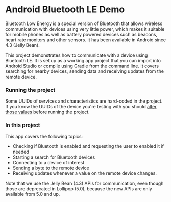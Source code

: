 # Android Bluetooth LE Demo

Bluetooth Low Energy is a special version of Bluetooth that allows wireless communication with devices using very little power, which makes it suitable for mobile phones as well as battery powered devices such as beacons, heart rate monitors and other sensors. It has been available in Android since 4.3 (Jelly Bean).

This project demonstrates how to communicate with a device using Bluetooth LE. It is set up as a working app project that you can import into Android Studio or compile using Gradle from the command line. It covers searching for nearby devices, sending data and receiving updates from the remote device.

### Running the project

Some UUIDs of services and characteristics are hard-coded in the project. If you know the UUIDs of the device you're testing with you should [alter those values](https://github.com/Pixplicity/android-bluetooth-demo/blob/master/app/src/main/java/com/pixplicity/bluetoothdemo/MainActivity.java#L45) before running the project.

### In this project

This app covers the following topics:

- Checking if Bluetooth is enabled and requesting the user to enabled it if needed
- Starting a search for Bluetooth devices
- Connecting to a device of interest
- Sending a byte to the remote device
- Receiving updates whenever a value on the remote device changes.

Note that we use the Jelly Bean (4.3) APIs for communication, even though those are deprecated in Lollipop (5.0), because the new APIs are only available from 5.0 and up.
